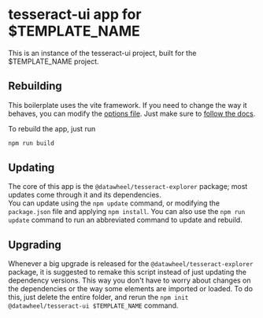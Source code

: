 # tesseract-ui app for $TEMPLATE_NAME

This is an instance of the tesseract-ui project, built for the $TEMPLATE_NAME project.

## Rebuilding

This boilerplate uses the vite framework. If you need to change the way it behaves, you can modify the [options file](./vite.config.js). Just make sure to [follow the docs](https://vitejs.dev/config/).

To rebuild the app, just run

```bash
npm run build
```

## Updating

The core of this app is the `@datawheel/tesseract-explorer` package; most updates come through it and its dependencies.  
You can update using the `npm update` command, or modifying the `package.json` file and applying `npm install`. You can also use the `npm run update` command to run an abbreviated command to update and rebuild.

## Upgrading

Whenever a big upgrade is released for the `@datawheel/tesseract-explorer` package, it is suggested to remake this script instead of just updating the dependency versions. This way you don't have to worry about changes on the dependencies or the way some elements are imported or loaded. To do this, just delete the entire folder, and rerun the `npm init @datawheel/tesseract-ui $TEMPLATE_NAME` command.
